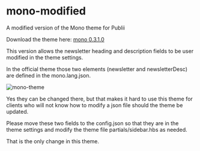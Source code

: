 # mono-modified
A modified version of the Mono theme for Publii

Download the theme here: [mono 0.3.1.0](https://github.com/bjazmoore/mono-modified/releases/tag/0.3.1.0)

This version allows the newsletter heading and description fields to be user modified in the theme settings.

In the official theme those two elements (newsletter and newsletterDesc) are defined in the mono.lang.json.

![mono-theme](https://github.com/user-attachments/assets/cc0cb910-756f-4939-92ec-6f88badf75ee)

Yes they can be changed there, but that makes it hard to use this theme for clients who will not know how to modify a json file should the theme be updated.

Please move these two fields to the config.json so that they are in the theme settings and modify the theme file partials/sidebar.hbs as needed. 

That is the only change in this theme.  
